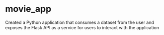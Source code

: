 # movie_app
Created a Python application that consumes a dataset from the user and exposes the Flask API as a service for users to interact with the application


